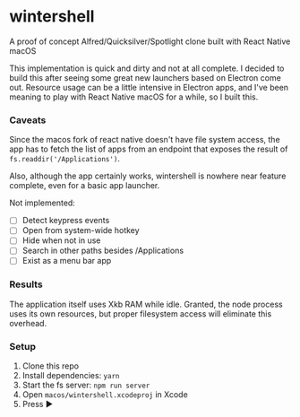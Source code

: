 # wintershell

A proof of concept Alfred/Quicksilver/Spotlight clone built with React Native macOS

This implementation is quick and dirty and not at all complete. I decided to build this after seeing some great new launchers based on Electron come out. Resource usage can be a little intensive in Electron apps, and I've been meaning to play with React Native macOS for a while, so I built this.

### Caveats

Since the macos fork of react native doesn't have file system access, the app has to fetch the list of apps from an endpoint that exposes the result of ```fs.readdir('/Applications')```.

Also, although the app certainly works, wintershell is nowhere near feature complete, even for a basic app launcher.

Not implemented:

- [ ] Detect keypress events
- [ ] Open from system-wide hotkey
- [ ] Hide when not in use
- [ ] Search in other paths besides /Applications
- [ ] Exist as a menu bar app

### Results

The application itself uses Xkb RAM while idle. Granted, the node process uses its own resources, but proper filesystem access will eliminate this overhead.

### Setup

1. Clone this repo
2. Install dependencies: ```yarn```
3. Start the fs server: ```npm run server```
4. Open ```macos/wintershell.xcodeproj``` in Xcode
5. Press ▶️
